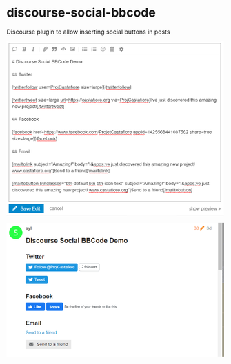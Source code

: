 # discourse-social-bbcode
Discourse plugin to allow inserting social buttons in posts

![](screenshot1.png)

![](screenshot2.png)
